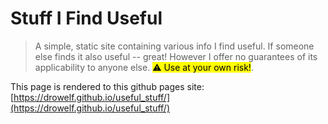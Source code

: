 # Stuff I Find Useful

> A simple, static site containing various info I find useful. If someone else finds it also useful -- great! However I offer no guarantees of its applicability to anyone else. <mark>⚠️ Use at your own risk!</mark>.

This page is rendered to this github pages site: [https://drowelf.github.io/useful_stuff/](https://drowelf.github.io/useful_stuff/)